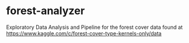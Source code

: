 # forest-analyzer

Exploratory Data Analysis and Pipeline for the forest cover data found at https://www.kaggle.com/c/forest-cover-type-kernels-only/data

